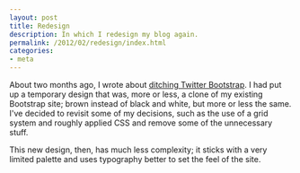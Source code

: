 ```yaml
---
layout: post
title: Redesign
description: In which I redesign my blog again.
permalink: /2012/02/redesign/index.html
categories:
- meta
---
```


About two months ago, I wrote about [ditching Twitter Bootstrap](http://thejacklawson.com/2012/01/ditching-twitter-bootstrap/index.html).
I had put up a temporary design that was, more or less, a clone of my existing
Bootstrap site; brown instead of black and white, but more or less the same.
I've decided to revisit some of my decisions, such as the use of a grid system
and roughly applied CSS and remove some of the unnecessary stuff.

This new design, then, has much less complexity; it sticks with a very limited
palette and uses typography better to set the feel of the site.
